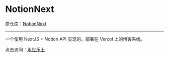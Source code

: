 # NotionNext

原仓库：[NotionNext](https://github.com/tangly1024/NotionNext)

---

一个使用 NextJS + Notion API 实现的，部署在 Vercel 上的博客系统。

点击访问：[永世乐土](https://blog.elysium-everlasting.com)
